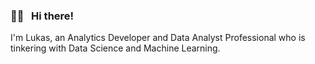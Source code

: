 ### 👋🏻 &nbsp; Hi there!

I'm Lukas, an Analytics Developer and Data Analyst Professional who is tinkering with Data Science and Machine Learning.
